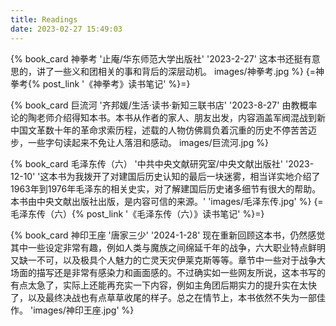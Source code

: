 ```yaml
---
title: Readings
date: 2023-02-27 15:49:03
---
```


{% book_card 神拳考 '止庵/华东师范大学出版社' '2023-2-27' 这本书还挺有意思的，讲了一些义和团相关的事和背后的深层动机。 images/神拳考.jpg %} {=神拳考{% post_link '《神拳考》读书笔记' %}=}

{% book_card 巨流河 '齐邦媛/生活·读书·新知三联书店' '2023-8-27' 由教概率论的陶老师介绍得知本书。本书从作者的家人、朋友出发，内容涵盖军阀混战到新中国文革数十年的革命求索历程，述载的人物仿佛肩负着沉重的历史不停苦苦迈步，一些字句读起来不免让人落泪和感动。 images/巨流河.jpg %}

{% book_card 毛泽东传（六） '中共中央文献研究室/中央文献出版社' '2023-12-10' '这本书为我拨开了对建国后历史认知的最后一块迷雾，相当详实地介绍了1963年到1976年毛泽东的相关史实，对了解建国后历史诸多细节有很大的帮助。本书由中央文献出版社出版，是内容可信的来源。' 'images/毛泽东传.jpg' %} {=毛泽东传（六）{% post_link '《毛泽东传（六）》读书笔记' %}=}

{% book_card 神印王座 '唐家三少' '2024-1-28' 现在重新回顾这本书，仍然感觉其中一些设定非常有趣，例如人类与魔族之间绵延千年的战争，六大职业特点鲜明又缺一不可，以及极具个人魅力的亡灵天灾伊莱克斯等等。章节中一些对于战争大场面的描写还是非常有感染力和画面感的。不过确实如一些网友所说，这本书写的有点太急了，实际上还能再充实一下内容，例如主角团后期实力的提升实在太快了，以及最终决战也有点草草收尾的样子。总之在情节上，本书依然不失为一部佳作。 'images/神印王座.jpg' %}